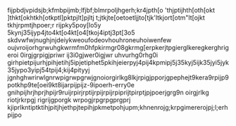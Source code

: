 fijpbdjvpidsjb;kfmbpijmb;lfjbf;blmrpoljhgerh;kr4jpth[o
'thjptijhth[oth[okt
]thkt[okhtkh[otkptl]pktpjlt]pjltj
t;jtkjte[oetoetljjto[tjk'ltkjort[otm"lt[ojkt tkhjrpmtjhpoer;r rijpky5poy[lo5y 5kynj35ijyp4jto4kt[o4kt[o4[tkoj4iptj3pt[3o5
skdvwfwjnughjnjdeiykweoufodeovhouhroneuhoiwenfew
oujvroijorhgrwuhgkwrmfm0hfpkirmgr08gkrmg[erpkerjtpgierglkeregkerghrigeroi 0irgjgrpigjpriwr ij3i0gjwer0igjwr uhvurhg0rhg0i
girhpietpijurhjpihjetihj5ipjetiphet5pkihjeierpyj4pij4kpmipj5j35kyj5ijk35jyi5jyk35jypo3yipj54tpij4;kij4pityyj
jgnhghwrirwlgnrwpigrwpgrwjgnoiorgirlkg8lkjrpigjpporjgpephejt9kera9rpijp9potkhp9te[oei9kt8ijarpijpijz-9ipoerh-erry0e
gnihpijhrjhprjhpijr9ruijrpirjrptijrpijrpijrpiprijtpirptjpjpoerjgrg9n oirgjrlkg riotjrkrpgj rigrijgporgk wrpogjrpgrpgprgprj
kjiprlkntiptktihjpitjhjethpjtepihjpkmetpohjupm;khnenrojg;krpgimererojpj;l;erhpijpo
